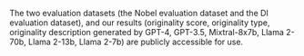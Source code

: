 The two evaluation datasets (the Nobel evaluation dataset and the DI evaluation dataset), and our results (originality score, originality type, originality description generated by GPT-4, GPT-3.5, Mixtral-8x7b, Llama 2-70b, Llama 2-13b, Llama 2-7b) are publicly accessible for use.
